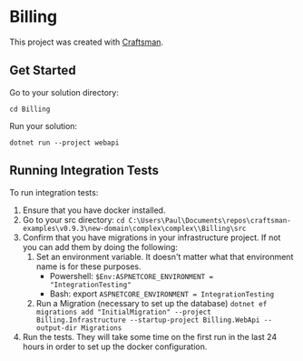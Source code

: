 # Billing

This project was created with [Craftsman](https://github.com/pdevito3/craftsman).

## Get Started

Go to your solution directory:

```shell
cd Billing
```

Run your solution:

```shell
dotnet run --project webapi
```

## Running Integration Tests
To run integration tests:

1. Ensure that you have docker installed.
2. Go to your src directory: `cd C:\Users\Paul\Documents\repos\craftsman-examples\v0.9.3\new-domain\complex\complex\\Billing\src`
3. Confirm that you have migrations in your infrastructure project. If not you can add them by doing the following:
    1. Set an environment variable. It doesn't matter what that environment name is for these purposes.
        - Powershell: `$Env:ASPNETCORE_ENVIRONMENT = "IntegrationTesting"`
        - Bash: export `ASPNETCORE_ENVIRONMENT = IntegrationTesting`
    2. Run a Migration (necessary to set up the database) `dotnet ef migrations add "InitialMigration" --project Billing.Infrastructure --startup-project Billing.WebApi --output-dir Migrations`
4. Run the tests. They will take some time on the first run in the last 24 hours in order to set up the docker configuration.

